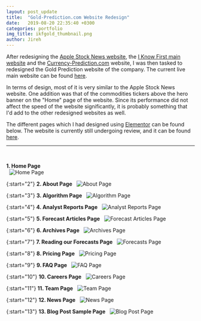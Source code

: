 ```yaml
---
layout: post_update
title:  "Gold-Prediction.com Website Redesign"
date:   2019-08-20 22:35:40 +0300
categories: portfolio
img_title: ikfgold_thumbnail.png
author: Jireh
---
```


After redesigning the [Apple Stock News website][apple-blogpost], the [I Know First main website][mainwebsite-blogpost] and the [Currency-Prediction.com][currency-blogpost] website, I was then tasked to redesigned the Gold Prediction website of the company. The current live main website can be found [here][gold-website].

In terms of design, most of it is very similar to the Apple Stock News website. One addition was that of the commodities tickers above the hero banner on the "Home" page of the website. Since its performance did not affect the speed of the website significantly, it is probably something that I'd add to the other redesigned websites as well.

The different pages which I had designed using [Elementor][elementor] can be found below. The website is currently still undergoing review, and it can be found [here][gold-dev-area].

---
&nbsp;

**1. Home Page**  
&nbsp;
![Home Page](/portfolio/assets/img/ikfgold/ikfgold_home.png)  

{:start="2"}
**2. About Page** 
&nbsp;
![About Page](/portfolio/assets/img/ikfgold/ikfgold_about.png)  

{:start="3"}
**3. Algorithm Page** 
&nbsp;
![Algorithm Page](/portfolio/assets/img/ikfgold/ikfgold_algorithm.png) 

{:start="4"}
**4. Analyst Reports Page** 
&nbsp;
![Analyst Reports Page](/portfolio/assets/img/ikfgold/ikfgold_analystreports.png)  

{:start="5"}
**5. Forecast Articles Page** 
&nbsp;
![Forecast Articles Page](/portfolio/assets/img/ikfgold/ikfgold_forecastarticles.png) 

{:start="6"}
**6. Archives Page** 
&nbsp;
![Archives Page](/portfolio/assets/img/ikfgold/ikfgold_archives.png)  

{:start="7"}
**7. Reading our Forecasts Page** 
&nbsp;
![Forecasts Page](/portfolio/assets/img/ikfgold/ikfgold_forecasts.png)  

{:start="8"}
**8. Pricing Page** 
&nbsp;
![Pricing Page](/portfolio/assets/img/ikfgold/ikfgold_pricing.png)  

{:start="9"}
**9. FAQ Page** 
&nbsp;
![FAQ Page](/portfolio/assets/img/ikfgold/ikfgold_faq.png)  

{:start="10"}
**10. Careers Page** 
&nbsp;
![Careers Page](/portfolio/assets/img/ikfgold/ikfgold_careers.png)  

{:start="11"}
**11. Team Page** 
&nbsp;
![Team Page](/portfolio/assets/img/ikfcurrency/ikfcurrency_team.png) 

{:start="12"}
**12. News Page** 
&nbsp;
![News Page](/portfolio/assets/img/ikfgold/ikfgold_news.png) 

{:start="13"}
**13. Blog Post Sample Page** 
&nbsp;
![Blog Post Page](/portfolio/assets/img/ikfgold/ikfgold_blogpost.png) 

[apple-blogpost]: https://hungryjireh.github.io/portfolio/portfolio/2019/07/21/aapl-stock-news.html
[mainwebsite-blogpost]: https://hungryjireh.github.io/portfolio/portfolio/2019/08/20/ikfmain.html
[currency-blogpost]: https://hungryjireh.github.io/portfolio/portfolio/2019/08/20/ikfcurrency.html
[gold-website]: https://gold-prediction.com
[elementor]: https://elementor.com/
[gold-dev-area]: https://goldpredictdev.wpengine.com
